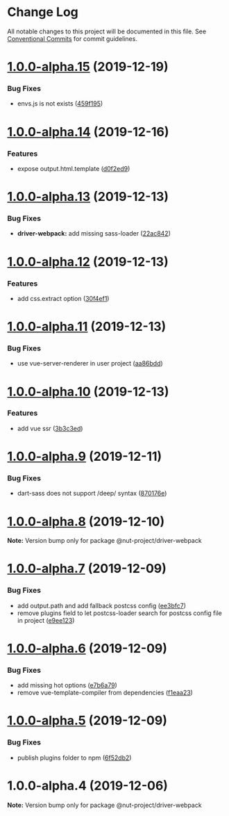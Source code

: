 # Change Log

All notable changes to this project will be documented in this file.
See [Conventional Commits](https://conventionalcommits.org) for commit guidelines.

# [1.0.0-alpha.15](https://github.com/nut-project/nut/tree/master/packages/driver-webpack/compare/@nut-project/driver-webpack@1.0.0-alpha.14...@nut-project/driver-webpack@1.0.0-alpha.15) (2019-12-19)


### Bug Fixes

* envs.js is not exists ([459f195](https://github.com/nut-project/nut/tree/master/packages/driver-webpack/commit/459f195ceed45704ea3e911b14f81dafa7fef624))





# [1.0.0-alpha.14](https://github.com/nut-project/nut/tree/master/packages/driver-webpack/compare/@nut-project/driver-webpack@1.0.0-alpha.13...@nut-project/driver-webpack@1.0.0-alpha.14) (2019-12-16)


### Features

* expose output.html.template ([d0f2ed9](https://github.com/nut-project/nut/tree/master/packages/driver-webpack/commit/d0f2ed98c6287319b70e73d8bcf2559218971027))





# [1.0.0-alpha.13](https://github.com/nut-project/nut/tree/master/packages/driver-webpack/compare/@nut-project/driver-webpack@1.0.0-alpha.12...@nut-project/driver-webpack@1.0.0-alpha.13) (2019-12-13)


### Bug Fixes

* **driver-webpack:** add missing sass-loader ([22ac842](https://github.com/nut-project/nut/tree/master/packages/driver-webpack/commit/22ac8420a11d89d7334d46f0a6a7bbeee2752edd))





# [1.0.0-alpha.12](https://github.com/nut-project/nut/tree/master/packages/driver-webpack/compare/@nut-project/driver-webpack@1.0.0-alpha.11...@nut-project/driver-webpack@1.0.0-alpha.12) (2019-12-13)


### Features

* add css.extract option ([30f4ef1](https://github.com/nut-project/nut/tree/master/packages/driver-webpack/commit/30f4ef153bd16c300a48ec0b78f67e1073aedaba))





# [1.0.0-alpha.11](https://github.com/nut-project/nut/tree/master/packages/driver-webpack/compare/@nut-project/driver-webpack@1.0.0-alpha.10...@nut-project/driver-webpack@1.0.0-alpha.11) (2019-12-13)


### Bug Fixes

* use vue-server-renderer in user project ([aa86bdd](https://github.com/nut-project/nut/tree/master/packages/driver-webpack/commit/aa86bdd0694478949bdfeada0dc63229de534ecc))





# [1.0.0-alpha.10](https://github.com/nut-project/nut/tree/master/packages/driver-webpack/compare/@nut-project/driver-webpack@1.0.0-alpha.9...@nut-project/driver-webpack@1.0.0-alpha.10) (2019-12-13)


### Features

* add vue ssr ([3b3c3ed](https://github.com/nut-project/nut/tree/master/packages/driver-webpack/commit/3b3c3ed9954d26ac5e06a7b6ef6aeccb702a6c57))





# [1.0.0-alpha.9](https://github.com/nut-project/nut/tree/master/packages/driver-webpack/compare/@nut-project/driver-webpack@1.0.0-alpha.8...@nut-project/driver-webpack@1.0.0-alpha.9) (2019-12-11)


### Bug Fixes

* dart-sass does not support /deep/ syntax ([870176e](https://github.com/nut-project/nut/tree/master/packages/driver-webpack/commit/870176e45f561a0aec3ed336526a67d3f37cc55d))





# [1.0.0-alpha.8](https://github.com/nut-project/nut/tree/master/packages/driver-webpack/compare/@nut-project/driver-webpack@1.0.0-alpha.7...@nut-project/driver-webpack@1.0.0-alpha.8) (2019-12-10)

**Note:** Version bump only for package @nut-project/driver-webpack





# [1.0.0-alpha.7](https://github.com/nut-project/nut/tree/master/packages/driver-webpack/compare/@nut-project/driver-webpack@1.0.0-alpha.6...@nut-project/driver-webpack@1.0.0-alpha.7) (2019-12-09)


### Bug Fixes

* add output.path and add fallback postcss config ([ee3bfc7](https://github.com/nut-project/nut/tree/master/packages/driver-webpack/commit/ee3bfc7ac39dff6295418cc917af34b9c8855b59))
* remove plugins field to let postcss-loader search for postcss config file in project ([e9ee123](https://github.com/nut-project/nut/tree/master/packages/driver-webpack/commit/e9ee12304989116bde77ccd91df9dea58ece71d1))





# [1.0.0-alpha.6](https://github.com/nut-project/nut/tree/master/packages/driver-webpack/compare/@nut-project/driver-webpack@1.0.0-alpha.5...@nut-project/driver-webpack@1.0.0-alpha.6) (2019-12-09)


### Bug Fixes

* add missing hot options ([e7b6a79](https://github.com/nut-project/nut/tree/master/packages/driver-webpack/commit/e7b6a79bfa1c45920576197160790f8c840c756a))
* remove vue-template-compiler from dependencies ([f1eaa23](https://github.com/nut-project/nut/tree/master/packages/driver-webpack/commit/f1eaa23afcd31adc51e92a65b419e8ac44474f65))





# [1.0.0-alpha.5](https://github.com/nut-project/nut/tree/master/packages/driver-webpack/compare/@nut-project/driver-webpack@1.0.0-alpha.4...@nut-project/driver-webpack@1.0.0-alpha.5) (2019-12-09)


### Bug Fixes

* publish plugins folder to npm ([6f52db2](https://github.com/nut-project/nut/tree/master/packages/driver-webpack/commit/6f52db2ea0ff14501a38a543d6dddd948948623c))





# 1.0.0-alpha.4 (2019-12-06)

**Note:** Version bump only for package @nut-project/driver-webpack
